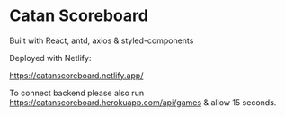 # Catan Scoreboard

Built with React, antd, axios & styled-components

Deployed with Netlify:

https://catanscoreboard.netlify.app/

To connect backend please also run https://catanscoreboard.herokuapp.com/api/games & allow 15 seconds.
